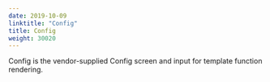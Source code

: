 ```yaml
---
date: 2019-10-09
linktitle: "Config"
title: Config
weight: 30020
---
```


Config is the vendor-supplied Config screen and input for template function rendering.
